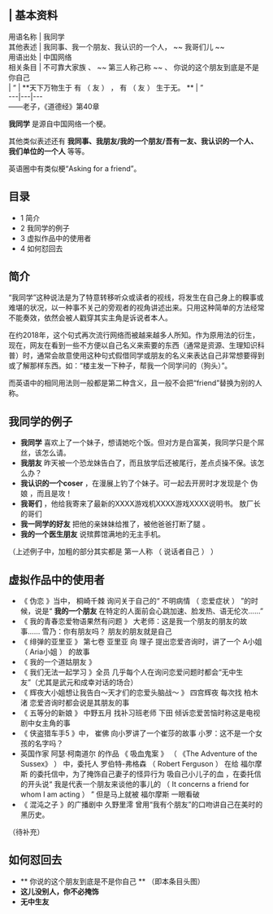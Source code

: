 |  **基本资料**  
---  
用语名称  |  我同学   
其他表述  |  我同事、我一个朋友、我认识的一个人， ~~ 我哥们儿  ~~  
用语出处  |  中国网络   
相关条目  |  不可靠大家族  、 ~~ 第三人称己称  ~~ 、  你说的这个朋友到底是不是你自己   
|  “  |  **天下万物生于 有  （  友  ）  ，  有  （  友  ）  生于无。 ** |  ”   
---|---|---  
——老子，《道德经》第40章  
  
**我同学** 是源自中国网络一个梗。

其他类似表述还有 **我同事、我朋友/我的一个朋友/吾有一友、我认识的一个人、我们单位的一个人** 等等。

英语圈中有类似梗“Asking for a friend”。

##  目录

  * 1  简介 
  * 2  我同学的例子 
  * 3  虚拟作品中的使用者 
  * 4  如何怼回去 

##  简介

“我同学”这种说法是为了特意转移听众或读者的视线，将发生在自己身上的糗事或难堪的状况，以一种事不关己的旁观者的视角讲述出来。只用这种简单的方法经常不能奏效，依然会被人戳穿其实主角是诉说者本人。

在约2018年，这个句式再次流行网络而被越来越多人所知。作为原用法的衍生，现在，网友在看到一些不方便以自己名义来索要的东西（通常是资源、生理知识科普）时，通常会故意使用这种句式假借同学或朋友的名义来表达自己非常想要得到或了解那样东西。如：“楼主发一下种子，帮我一个同学问的（狗头）”。

而英语中的相同用法则一般都是第二种含义，且一般不会把“friend”替换为别的人称。

##  我同学的例子

  * **我同学** 喜欢上了一个妹子，想请她吃个饭。但对方是白富美，我同学只是个屌丝，该怎么请。 
  * **我朋友** 昨天被一个恐龙妹告白了，而且放学后还被尾行，差点贞操不保。该怎么办？ 
  * **我认识的一个coser** ，在漫展上钓了个妹子。可一起去开房时才发现是个  伪娘  ，而且是攻！ 
  * **我哥们** ，他给我寄来了最新的XXXX游戏机XXXX游戏XXXX说明书。  敖厂长  的哥们 
  * **我一同学的好友** 把他的亲妹妹给推了，被他爸爸打断了腿  。 
  * **我的一个医生朋友** 说殡葬馆满地的无主手机。 

（上述例子中，加粗的部分其实都是  第一人称  （  说话者自己  ）  ）

##  虚拟作品中的使用者

  * 《  伪恋  》当中，  桐崎千棘  询问关于自己的“  不明病情  （  恋爱症状  ）  ”的时候，说是“ **我的一个朋友** 在特定的人面前会心跳加速、脸发热、语无伦次……” 
  * 《  我的青春恋爱物语果然有问题  》  大老师：这是我一个朋友的朋友的故事…… 雪乃：你有朋友吗？  朋友的朋友就是自己 
  * 《  绯弹的亚里亚  》 第七卷  亚里亚  向  理子  提出恋爱咨询时，讲了一个  A小姐  （  Aria小姐  ）  的故事 
  * 《  我的一个道姑朋友  》 
  * 《  我们无法一起学习  》全员  几乎每个人在询问恋爱问题时都会“无中生友”（尤其是武元和成幸对话的场合） 
  * 《  辉夜大小姐想让我告白～天才们的恋爱头脑战～  》  四宫辉夜  每次找  柏木渚  恋爱咨询时都会说是其朋友的事 
  * 《  五等分的新娘  》  中野五月  找补习班老师  下田  倾诉恋爱苦恼时称这是电视剧中女主角的事 
  * 《  侠盗猎车手5  》中，  崔佛  向小罗讲了一个崔莎的故事  小罗：这不是一个女孩的名字吗？ 
  * 英国作家  阿瑟·柯南道尔  的作品  《  吸血鬼案  》  （  《The Adventure of the Sussex》  ）  中，委托人  罗伯特-弗格森  （  Robert Ferguson  ）  在给  福尔摩斯  的委托信中，为了掩饰自己妻子的怪异行为  吸自己小儿子的血  ，在委托信的开头说“  我是代表一个朋友来谈他的事儿的  （  It concerns a friend for whom I am acting  ）  ”  但是马上就被  福尔摩斯  一眼看破 
  * 《  混沌之子  》的广播剧中  久野里澪  曾用“我有个朋友”的口吻讲自己在美时的黑历史。 

（待补充）

##  如何怼回去

  * ** 你说的这个朋友到底是不是你自己  ** （即本条目头图） 
  * **这儿没别人，你不必掩饰**
  * **无中生友**

